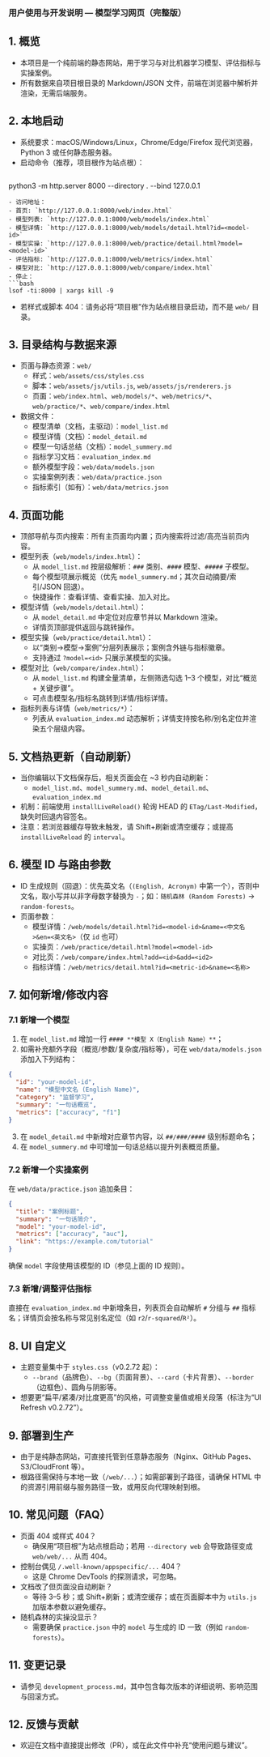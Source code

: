 ### 用户使用与开发说明 — 模型学习网页（完整版）

## 1. 概览
- 本项目是一个纯前端的静态网站，用于学习与对比机器学习模型、评估指标与实操案例。
- 所有数据来自项目根目录的 Markdown/JSON 文件，前端在浏览器中解析并渲染，无需后端服务。

## 2. 本地启动
- 系统要求：macOS/Windows/Linux，Chrome/Edge/Firefox 现代浏览器，Python 3 或任何静态服务器。
- 启动命令（推荐，项目根作为站点根）：
  ```bash
python3 -m http.server 8000 --directory . --bind 127.0.0.1
  ```
- 访问地址：
  - 首页: `http://127.0.0.1:8000/web/index.html`
  - 模型列表: `http://127.0.0.1:8000/web/models/index.html`
  - 模型详情: `http://127.0.0.1:8000/web/models/detail.html?id=<model-id>`
  - 模型实操: `http://127.0.0.1:8000/web/practice/detail.html?model=<model-id>`
  - 评估指标: `http://127.0.0.1:8000/web/metrics/index.html`
  - 模型对比: `http://127.0.0.1:8000/web/compare/index.html`
- 停止：
  ```bash
lsof -ti:8000 | xargs kill -9
  ```
- 若样式或脚本 404：请务必将“项目根”作为站点根目录启动，而不是 `web/` 目录。

## 3. 目录结构与数据来源
- 页面与静态资源：`web/`
  - 样式：`web/assets/css/styles.css`
  - 脚本：`web/assets/js/utils.js`, `web/assets/js/renderers.js`
  - 页面：`web/index.html`、`web/models/*`、`web/metrics/*`、`web/practice/*`、`web/compare/index.html`
- 数据文件：
  - 模型清单（文档，主驱动）：`model_list.md`
  - 模型详情（文档）：`model_detail.md`
  - 模型一句话总结（文档）：`model_summery.md`
  - 指标学习文档：`evaluation_index.md`
  - 额外模型字段：`web/data/models.json`
  - 实操案例列表：`web/data/practice.json`
  - 指标索引（如有）：`web/data/metrics.json`

## 4. 页面功能
- 顶部导航与页内搜索：所有主页面均内置；页内搜索将过滤/高亮当前页内容。
- 模型列表（`web/models/index.html`）：
  - 从 `model_list.md` 按层级解析：`###` 类别、`####` 模型、`#####` 子模型。
  - 每个模型项展示概览（优先 `model_summery.md`；其次自动摘要/索引/JSON 回退）。
  - 快捷操作：查看详情、查看实操、加入对比。
- 模型详情（`web/models/detail.html`）：
  - 从 `model_detail.md` 中定位对应章节并以 Markdown 渲染。
  - 详情页顶部提供返回与跳转操作。
- 模型实操（`web/practice/detail.html`）：
  - 以“类别→模型→案例”分层列表展示；案例含外链与指标徽章。
  - 支持通过 `?model=<id>` 只展示某模型的实操。
- 模型对比（`web/compare/index.html`）：
  - 从 `model_list.md` 构建全量清单，左侧筛选勾选 1–3 个模型，对比“概览 + 关键步骤”。
  - 可点击模型名/指标名跳转到详情/指标详情。
- 指标列表与详情（`web/metrics/*`）：
  - 列表从 `evaluation_index.md` 动态解析；详情支持按名称/别名定位并渲染五个层级内容。

## 5. 文档热更新（自动刷新）
- 当你编辑以下文档保存后，相关页面会在 ~3 秒内自动刷新：
  - `model_list.md`、`model_summery.md`、`model_detail.md`、`evaluation_index.md`
- 机制：前端使用 `installLiveReload()` 轮询 HEAD 的 `ETag/Last-Modified`，缺失时回退内容签名。
- 注意：若浏览器缓存导致未触发，请 Shift+刷新或清空缓存；或提高 `installLiveReload` 的 `interval`。

## 6. 模型 ID 与路由参数
- ID 生成规则（回退）：优先英文名（`(English, Acronym)` 中第一个），否则中文名，取小写并以非字母数字替换为 `-`；如：`随机森林 (Random Forests)` → `random-forests`。
- 页面参数：
  - 模型详情：`/web/models/detail.html?id=<model-id>&name=<中文名>&en=<英文名>`（仅 `id` 也可）
  - 实操页：`/web/practice/detail.html?model=<model-id>`
  - 对比页：`/web/compare/index.html?add=<id>&add=<id2>`
  - 指标详情：`/web/metrics/detail.html?id=<metric-id>&name=<名称>`

## 7. 如何新增/修改内容
### 7.1 新增一个模型
1) 在 `model_list.md` 增加一行 `#### **模型 X（English Name）**`；
2) 如需补充额外字段（概览/参数/复杂度/指标等），可在 `web/data/models.json` 添加入下列结构：
```json
{
  "id": "your-model-id",
  "name": "模型中文名 (English Name)",
  "category": "监督学习",
  "summary": "一句话概览",
  "metrics": ["accuracy", "f1"]
}
```
3) 在 `model_detail.md` 中新增对应章节内容，以 `##/###/####` 级别标题命名；
4) 在 `model_summery.md` 中可增加一句话总结以提升列表概览质量。

### 7.2 新增一个实操案例
在 `web/data/practice.json` 追加条目：
```json
{
  "title": "案例标题",
  "summary": "一句话简介",
  "model": "your-model-id",
  "metrics": ["accuracy", "auc"],
  "link": "https://example.com/tutorial"
}
```
确保 `model` 字段使用该模型的 ID（参见上面的 ID 规则）。

### 7.3 新增/调整评估指标
直接在 `evaluation_index.md` 中新增条目，列表页会自动解析 `#` 分组与 `##` 指标名；详情页会按名称与常见别名定位（如 `r2`/`r-squared`/`R²`）。

## 8. UI 自定义
- 主题变量集中于 `styles.css`（v0.2.72 起）：
  - `--brand`（品牌色）、`--bg`（页面背景）、`--card`（卡片背景）、`--border`（边框色）、圆角与阴影等。
- 想要更“扁平/紧凑/对比度更高”的风格，可调整变量值或相关段落（标注为“UI Refresh v0.2.72”）。

## 9. 部署到生产
- 由于是纯静态网站，可直接托管到任意静态服务（Nginx、GitHub Pages、S3/CloudFront 等）。
- 根路径需保持与本地一致（`/web/...`）；如需部署到子路径，请确保 HTML 中的资源引用前缀与服务路径一致，或用反向代理映射到根。

## 10. 常见问题（FAQ）
- 页面 404 或样式 404？
  - 确保用“项目根”为站点根启动；若用 `--directory web` 会导致路径变成 `web/web/...` 从而 404。
- 控制台偶见 `/.well-known/appspecific/...` 404？
  - 这是 Chrome DevTools 的探测请求，可忽略。
- 文档改了但页面没自动刷新？
  - 等待 3–5 秒；或 Shift+刷新；或清空缓存；或在页面脚本中为 `utils.js` 加版本参数以避免缓存。
- 随机森林的实操没显示？
  - 需要确保 `practice.json` 中的 `model` 与生成的 ID 一致（例如 `random-forests`）。

## 11. 变更记录
- 请参见 `development_process.md`，其中包含每次版本的详细说明、影响范围与回滚方式。

## 12. 反馈与贡献
- 欢迎在文档中直接提出修改（PR），或在此文件中补充“使用问题与建议”。

